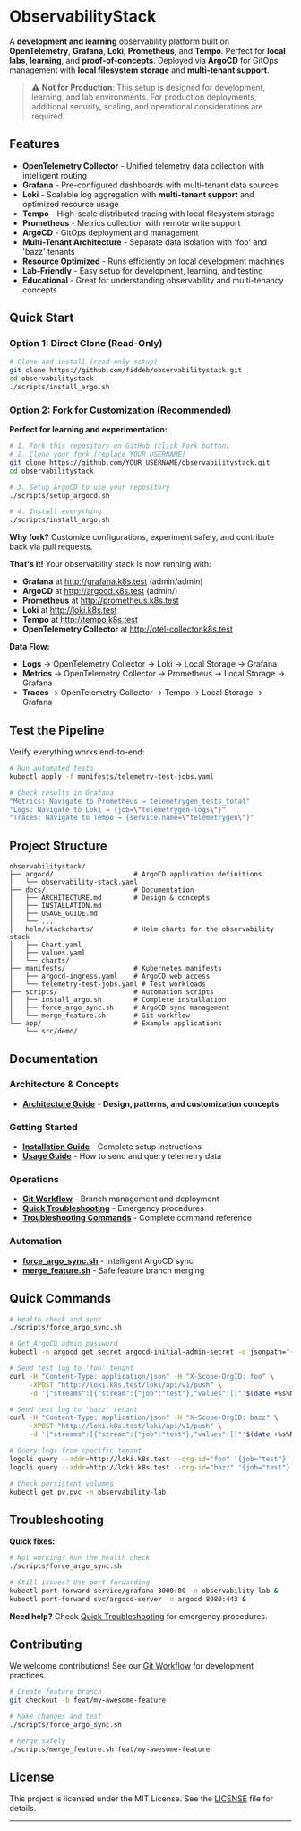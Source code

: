 # ObservabilityStack

A **development and learning** observability platform built on **OpenTelemetry**, **Grafana**, **Loki**, **Prometheus**, and **Tempo**. Perfect for **local labs**, **learning**, and **proof-of-concepts**. Deployed via **ArgoCD** for GitOps management with **local filesystem storage** and **multi-tenant support**.

> ⚠️  **Not for Production**: This setup is designed for development, learning, and lab environments. For production deployments, additional security, scaling, and operational considerations are required.

## Features

- **OpenTelemetry Collector** - Unified telemetry data collection with intelligent routing
- **Grafana** - Pre-configured dashboards with multi-tenant data sources  
- **Loki** - Scalable log aggregation with **multi-tenant support** and optimized resource usage
- **Tempo** - High-scale distributed tracing with local filesystem storage
- **Prometheus** - Metrics collection with remote write support
- **ArgoCD** - GitOps deployment and management
- **Multi-Tenant Architecture** - Separate data isolation with 'foo' and 'bazz' tenants
- **Resource Optimized** - Runs efficiently on local development machines
- **Lab-Friendly** - Easy setup for development, learning, and testing
- **Educational** - Great for understanding observability and multi-tenancy concepts

## Quick Start

### Option 1: Direct Clone (Read-Only)
```bash
# Clone and install (read-only setup)
git clone https://github.com/fiddeb/observabilitystack.git
cd observabilitystack
./scripts/install_argo.sh
```

### Option 2: Fork for Customization (Recommended)
**Perfect for learning and experimentation:**

```bash
# 1. Fork this repository on GitHub (click Fork button)
# 2. Clone your fork (replace YOUR_USERNAME)
git clone https://github.com/YOUR_USERNAME/observabilitystack.git
cd observabilitystack

# 3. Setup ArgoCD to use your repository
./scripts/setup_argocd.sh

# 4. Install everything
./scripts/install_argo.sh
```

**Why fork?** Customize configurations, experiment safely, and contribute back via pull requests.

**That's it!** Your observability stack is now running with:
- **Grafana** at http://grafana.k8s.test (admin/admin)
- **ArgoCD** at http://argocd.k8s.test (admin/<password>)
- **Prometheus** at http://prometheus.k8s.test  
- **Loki** at http://loki.k8s.test
- **Tempo** at http://tempo.k8s.test
- **OpenTelemetry Collector** at http://otel-collector.k8s.test



**Data Flow:**
- **Logs** → OpenTelemetry Collector → Loki → Local Storage → Grafana
- **Metrics** → OpenTelemetry Collector → Prometheus → Local Storage → Grafana  
- **Traces** → OpenTelemetry Collector → Tempo → Local Storage → Grafana

## Test the Pipeline

Verify everything works end-to-end:

```bash
# Run automated tests
kubectl apply -f manifests/telemetry-test-jobs.yaml

# Check results in Grafana
"Metrics: Navigate to Prometheus → telemetrygen_tests_total"
"Logs: Navigate to Loki → {job=\"telemetrygen-logs\"}"  
"Traces: Navigate to Tempo → {service.name=\"telemetrygen\"}"
```

## Project Structure

```
observabilitystack/
├── argocd/                    # ArgoCD application definitions
│   └── observability-stack.yaml
├── docs/                      # Documentation
│   ├── ARCHITECTURE.md        # Design & concepts
│   ├── INSTALLATION.md
│   ├── USAGE_GUIDE.md
│   └── ...
├── helm/stackcharts/          # Helm charts for the observability stack
│   ├── Chart.yaml
│   ├── values.yaml
│   └── charts/
├── manifests/                 # Kubernetes manifests
│   ├── argocd-ingress.yaml    # ArgoCD web access
│   └── telemetry-test-jobs.yaml # Test workloads
├── scripts/                   # Automation scripts
│   ├── install_argo.sh        # Complete installation
│   ├── force_argo_sync.sh     # ArgoCD sync management
│   └── merge_feature.sh       # Git workflow
└── app/                       # Example applications
    └── src/demo/
```

## Documentation

### Architecture & Concepts
- **[Architecture Guide](docs/ARCHITECTURE.md)** - **Design, patterns, and customization concepts**

### Getting Started
- **[Installation Guide](docs/INSTALLATION.md)** - Complete setup instructions
- **[Usage Guide](docs/USAGE_GUIDE.md)** - How to send and query telemetry data

### Operations  
- **[Git Workflow](docs/GIT_WORKFLOW.md)** - Branch management and deployment
- **[Quick Troubleshooting](docs/QUICK_TROUBLESHOOTING.md)** - Emergency procedures
- **[Troubleshooting Commands](docs/TROUBLESHOOTING_COMMANDS.md)** - Complete command reference

### Automation
- **[force_argo_sync.sh](scripts/force_argo_sync.sh)** - Intelligent ArgoCD sync
- **[merge_feature.sh](scripts/merge_feature.sh)** - Safe feature branch merging

## Quick Commands

```bash
# Health check and sync
./scripts/force_argo_sync.sh

# Get ArgoCD admin password
kubectl -n argocd get secret argocd-initial-admin-secret -o jsonpath="{.data.password}" | base64 -d && echo

# Send test log to 'foo' tenant
curl -H "Content-Type: application/json" -H "X-Scope-OrgID: foo" \
     -XPOST "http://loki.k8s.test/loki/api/v1/push" \
     -d '{"streams":[{"stream":{"job":"test"},"values":[["'$(date +%s%N)'","Hello from foo tenant!"]]}]}'

# Send test log to 'bazz' tenant  
curl -H "Content-Type: application/json" -H "X-Scope-OrgID: bazz" \
     -XPOST "http://loki.k8s.test/loki/api/v1/push" \
     -d '{"streams":[{"stream":{"job":"test"},"values":[["'$(date +%s%N)'","Hello from bazz tenant!"]]}]}'

# Query logs from specific tenant
logcli query --addr=http://loki.k8s.test --org-id="foo" '{job="test"}' --since=5m
logcli query --addr=http://loki.k8s.test --org-id="bazz" '{job="test"}' --since=5m

# Check persistent volumes
kubectl get pv,pvc -n observability-lab
```

## Troubleshooting

**Quick fixes:**
```bash
# Not working? Run the health check
./scripts/force_argo_sync.sh

# Still issues? Use port forwarding
kubectl port-forward service/grafana 3000:80 -n observability-lab &
kubectl port-forward svc/argocd-server -n argocd 8080:443 &
```

**Need help?** Check [Quick Troubleshooting](docs/QUICK_TROUBLESHOOTING.md) for emergency procedures.

## Contributing

We welcome contributions! See our [Git Workflow](docs/GIT_WORKFLOW.md) for development practices.

```bash
# Create feature branch  
git checkout -b feat/my-awesome-feature

# Make changes and test
./scripts/force_argo_sync.sh

# Merge safely
./scripts/merge_feature.sh feat/my-awesome-feature
```

## License

This project is licensed under the MIT License. See the [LICENSE](LICENSE) file for details.

---
